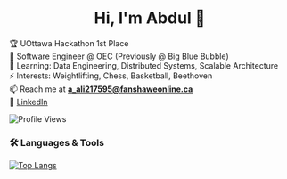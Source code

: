<h1 align="center">Hi, I'm Abdul 👋</h1>

🏆 UOttawa Hackathon 1st Place  
🏢 Software Engineer @ OEC (Previously @ Big Blue Bubble)  
🌱 Learning: Data Engineering, Distributed Systems, Scalable Architecture  
⚡ Interests: Weightlifting, Chess, Basketball, Beethoven  
📫 Reach me at **a_ali217595@fanshaweonline.ca**  
🔗 [LinkedIn](https://www.linkedin.com/in/abdulmuhaimin-ali/)


![Profile Views](https://komarev.com/ghpvc/?username=Abdulmuhaimin-Ali&color=blue&style=flat)



### 🛠 Languages & Tools  
[![Top Langs](https://github-readme-stats.vercel.app/api/top-langs/?username=Abdulmuhaimin-Ali&layout=compact&theme=transparent)](https://github.com/Abdulmuhaimin-Ali)
